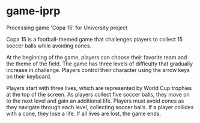 # game-iprp
Processing game 'Copa 15' for University project

Copa 15 is a football-themed game that challenges players to collect 15 soccer balls while avoiding cones. 

At the beginning of the game, players can choose their favorite team and the theme of the field. The game has three levels of difficulty that gradually increase in challenge. Players control their character using the arrow keys on their keyboard.

Players start with three lives, which are represented by World Cup trophies at the top of the screen. As players collect five soccer balls, they move on to the next level and gain an additional life. Players must avoid cones as they navigate through each level, collecting soccer balls. If a player collides with a cone, they lose a life. If all lives are lost, the game ends.

